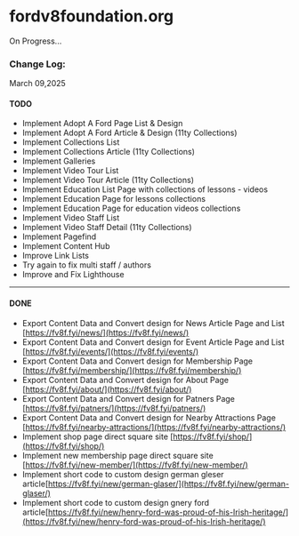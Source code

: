 # fordv8foundation.org

On Progress...

### Change Log: 

March 09,2025

#### TODO

+ Implement Adopt A Ford Page List & Design
+ Implement Adopt A Ford Article & Design (11ty Collections)
+ Implement Collections List
+ Implement Collections Article (11ty Collections)
+ Implement Galleries
+ Implement Video Tour List
+ Implement Video Tour Article (11ty Collections)
+ Implement Education List Page with collections of lessons - videos
+ Implement Education Page for lessons collections
+ Implement Education Page for education videos collections
+ Implement Video Staff List
+ Implement Video Staff Detail (11ty Collections)
+ Implement Pagefind
+ Implement Content Hub
+ Improve Link Lists
+ Try again to fix multi staff / authors
+ Improve and Fix Lighthouse

---

#### DONE

+ Export Content Data and Convert design for News Article Page and List [https://fv8f.fyi/news/](https://fv8f.fyi/news/)
+ Export Content Data and Convert design for Event Article Page and List [https://fv8f.fyi/events/](https://fv8f.fyi/events/)
+ Export Content Data and Convert design for Membership Page [https://fv8f.fyi/membership/](https://fv8f.fyi/membership/)
+ Export Content Data and Convert design for About Page [https://fv8f.fyi/about/](https://fv8f.fyi/about/)
+ Export Content Data and Convert design for Patners Page [https://fv8f.fyi/patners/](https://fv8f.fyi/patners/)
+ Export Content Data and Convert design for Nearby Attractions Page [https://fv8f.fyi/nearby-attractions/](https://fv8f.fyi/nearby-attractions/)
+ Implement shop page direct square site [https://fv8f.fyi/shop/](https://fv8f.fyi/shop/)
+ Implement new membership page direct square site [https://fv8f.fyi/new-member/](https://fv8f.fyi/new-member/)
+ Implement short code to custom design german gleser article[https://fv8f.fyi/new/german-glaser/](https://fv8f.fyi/new/german-glaser/)
+ Implement short code to custom design gnery ford article[https://fv8f.fyi/new/henry-ford-was-proud-of-his-Irish-heritage/](https://fv8f.fyi/new/henry-ford-was-proud-of-his-Irish-heritage/)

